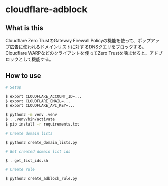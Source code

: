 # cloudflare-adblock

## What is this

Cloudflare Zero TrustのGateway Firewall Policyの機能を使って、ポップアップ広告に使われるドメインリストに対するDNSクエリをブロックする。  
Cloudflare WARPなどのクライアントを使ってZero Trustを噛ませると、アドブロックとして機能する。

## How to use

```sh
# Setup

$ export CLOUDFLARE_ACCOUNT_ID=...
$ export CLOUDFLARE_EMAIL=...
$ export CLOUDFLARE_API_KEY=...

$ python3 -m venv .venv
$ . .venv/bin/activate
$ pip install -r requirements.txt

# Create domain lists

$ python3 create_domain_lists.py

# Get created domain list ids

$ . get_list_ids.sh

# Create rule

$ python3 create_adblock_rule.py
```
